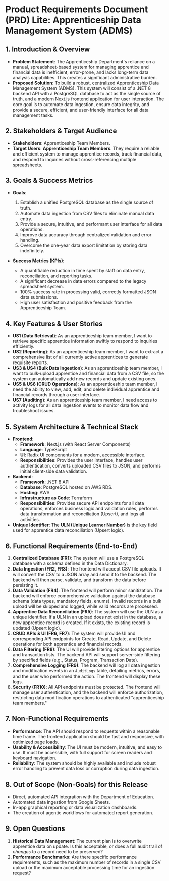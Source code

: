 # Product Requirements Document (PRD) Lite: Apprenticeship Data Management System (ADMS)

## 1. Introduction & Overview

*   **Problem Statement**: The Apprenticeship Department's reliance on a manual, spreadsheet-based system for managing apprentice and financial data is inefficient, error-prone, and lacks long-term data analysis capabilities. This creates a significant administrative burden.
*   **Proposed Solution**: To build a robust, centralized Apprenticeship Data Management System (ADMS). This system will consist of a .NET 8 backend API with a PostgreSQL database to act as the single source of truth, and a modern Next.js frontend application for user interaction. The core goal is to automate data ingestion, ensure data integrity, and provide a secure, efficient, and user-friendly interface for all data management tasks.

## 2. Stakeholders & Target Audience

*   **Stakeholders**: Apprenticeship Team Members.
*   **Target Users**: **Apprenticeship Team Members**. They require a reliable and efficient system to manage apprentice records, track financial data, and respond to inquiries without cross-referencing multiple spreadsheets.

## 3. Goals & Success Metrics

*   **Goals**:
    1.  Establish a unified PostgreSQL database as the single source of truth.
    2.  Automate data ingestion from CSV files to eliminate manual data entry.
    3.  Provide a secure, intuitive, and performant user interface for all data operations.
    4.  Improve data accuracy through centralized validation and error handling.
    5.  Overcome the one-year data export limitation by storing data indefinitely.

*   **Success Metrics (KPIs)**:
    *   A quantifiable reduction in time spent by staff on data entry, reconciliation, and reporting tasks.
    *   A significant decrease in data errors compared to the legacy spreadsheet system.
    *   100% success rate in processing valid, correctly formatted JSON data submissions.
    *   High user satisfaction and positive feedback from the Apprenticeship Team.

## 4. Key Features & User Stories

*   **US1 (Data Retrieval)**: As an apprenticeship team member, I want to retrieve specific apprentice information swiftly to respond to inquiries efficiently.
*   **US2 (Reporting)**: As an apprenticeship team member, I want to extract a comprehensive list of all currently active apprentices to generate requisite reports.
*   **US3 & US4 (Bulk Data Ingestion)**: As an apprenticeship team member, I want to bulk-upload apprentice and financial data from a CSV file, so the system can automatically add new records and update existing ones.
*   **US5 & US6 (CRUD Operations)**: As an apprenticeship team member, I need the ability to view, add, edit, and delete individual apprentice and financial records through a user interface.
*   **US7 (Auditing)**: As an apprenticeship team member, I need access to activity logs for all data ingestion events to monitor data flow and troubleshoot issues.

## 5. System Architecture & Technical Stack

*   **Frontend**:
    *   **Framework**: Next.js (with React Server Components)
    *   **Language**: TypeScript
    *   **UI**: Radix UI components for a modern, accessible interface.
    *   **Responsibilities**: Provides the user interface, handles user authentication, converts uploaded CSV files to JSON, and performs initial client-side data validation.
*   **Backend**:
    *   **Framework**: .NET 8 API
    *   **Database**: PostgreSQL hosted on AWS RDS.
    *   **Hosting**: AWS
    *   **Infrastructure as Code**: Terraform
    *   **Responsibilities**: Provides secure API endpoints for all data operations, enforces business logic and validation rules, performs data transformation and reconciliation (Upsert), and logs all activities.
*   **Unique Identifier**: The **ULN (Unique Learner Number)** is the key field used for apprentice data reconciliation (Upsert logic).

## 6. Functional Requirements (End-to-End)

1.  **Centralized Database (FR1)**: The system will use a PostgreSQL database with a schema defined in the Data Dictionary.
2.  **Data Ingestion (FR2, FR3)**: The frontend will accept CSV file uploads. It will convert the CSV to a JSON array and send it to the backend. The backend will then parse, validate, and transform the data before persisting it.
3.  **Data Validation (FR4)**: The frontend will perform minor sanitization. The backend will enforce comprehensive validation against the database schema (data types, mandatory fields, enums). Invalid records in a bulk upload will be skipped and logged, while valid records are processed.
4.  **Apprentice Data Reconciliation (FR5)**: The system will use the ULN as a unique identifier. If a ULN in an upload does not exist in the database, a new apprentice record is created. If it exists, the existing record is updated (Upsert logic).
5.  **CRUD APIs & UI (FR6, FR7)**: The system will provide UI and corresponding API endpoints for Create, Read, Update, and Delete operations for both apprentice and financial records.
6.  **Data Filtering (FR8)**: The UI will provide filtering options for apprentice and transaction lists. The backend API will support server-side filtering by specified fields (e.g., Status, Program, Transaction Date).
7.  **Comprehensive Logging (FR9)**: The backend will log all data ingestion and modification events in an `AuditLogs` table, detailing metrics, errors, and the user who performed the action. The frontend will display these logs.
8.  **Security (FR10)**: All API endpoints must be protected. The frontend will manage user authentication, and the backend will enforce authorization, restricting data modification operations to authenticated "apprenticeship team members."

## 7. Non-Functional Requirements

*   **Performance**: The API should respond to requests within a reasonable time frame. The frontend application should be fast and responsive, with optimized page loads.
*   **Usability & Accessibility**: The UI must be modern, intuitive, and easy to use. It must be accessible, with full support for screen readers and keyboard navigation.
*   **Reliability**: The system should be highly available and include robust error handling to prevent data loss or corruption during data ingestion.

## 8. Out of Scope (Non-Goals) for this Release

*   Direct, automated API integration with the Department of Education.
*   Automated data ingestion from Google Sheets.
*   In-app graphical reporting or data visualization dashboards.
*   The creation of agentic workflows for automated report generation.

## 9. Open Questions

1.  **Historical Data Management**: The current plan is to overwrite apprentice data on update. Is this acceptable, or does a full audit trail of *changes* to a record need to be preserved?
2.  **Performance Benchmarks**: Are there specific performance requirements, such as the maximum number of records in a single CSV upload or the maximum acceptable processing time for an ingestion request?
